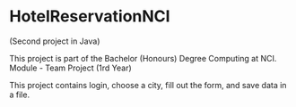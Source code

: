 # HotelReservationNCI
(Second project in Java)

This project is part of the Bachelor (Honours) Degree Computing at NCI. Module - Team Project (1rd Year)

This project contains login, choose a city, fill out the form, and save data in a file. 
